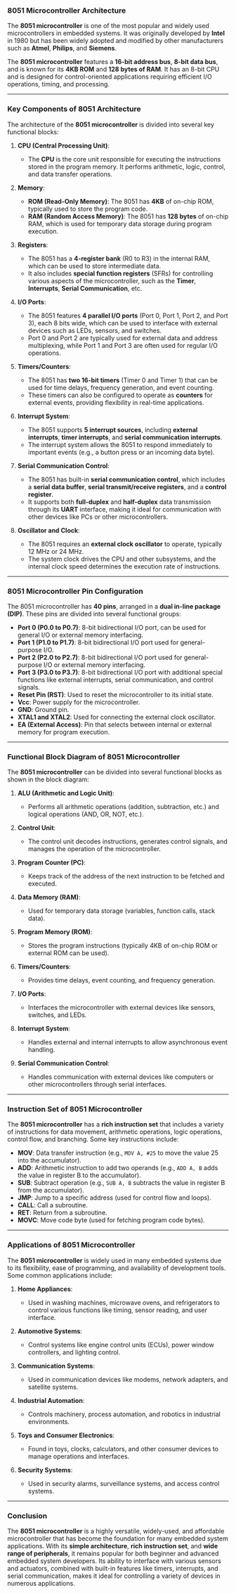 ### **8051 Microcontroller Architecture**

The **8051 microcontroller** is one of the most popular and widely used microcontrollers in embedded systems. It was originally developed by **Intel** in 1980 but has been widely adopted and modified by other manufacturers such as **Atmel**, **Philips**, and **Siemens**.

The **8051 microcontroller** features a **16-bit address bus**, **8-bit data bus**, and is known for its **4KB ROM** and **128 bytes of RAM**. It has an 8-bit CPU and is designed for control-oriented applications requiring efficient I/O operations, timing, and processing.

---

### **Key Components of 8051 Architecture**

The architecture of the **8051 microcontroller** is divided into several key functional blocks:

1. **CPU (Central Processing Unit)**:
   - The **CPU** is the core unit responsible for executing the instructions stored in the program memory. It performs arithmetic, logic, control, and data transfer operations.

2. **Memory**:
   - **ROM (Read-Only Memory)**: The 8051 has **4KB** of on-chip ROM, typically used to store the program code.
   - **RAM (Random Access Memory)**: The 8051 has **128 bytes** of on-chip RAM, which is used for temporary data storage during program execution.

3. **Registers**:
   - The 8051 has a **4-register bank** (R0 to R3) in the internal RAM, which can be used to store intermediate data.
   - It also includes **special function registers** (SFRs) for controlling various aspects of the microcontroller, such as the **Timer**, **Interrupts**, **Serial Communication**, etc.

4. **I/O Ports**:
   - The 8051 features **4 parallel I/O ports** (Port 0, Port 1, Port 2, and Port 3), each 8 bits wide, which can be used to interface with external devices such as LEDs, sensors, and switches.
   - Port 0 and Port 2 are typically used for external data and address multiplexing, while Port 1 and Port 3 are often used for regular I/O operations.

5. **Timers/Counters**:
   - The 8051 has **two 16-bit timers** (Timer 0 and Timer 1) that can be used for time delays, frequency generation, and event counting.
   - These timers can also be configured to operate as **counters** for external events, providing flexibility in real-time applications.

6. **Interrupt System**:
   - The 8051 supports **5 interrupt sources**, including **external interrupts**, **timer interrupts**, and **serial communication interrupts**.
   - The interrupt system allows the 8051 to respond immediately to important events (e.g., a button press or an incoming data byte).

7. **Serial Communication Control**:
   - The 8051 has built-in **serial communication control**, which includes a **serial data buffer**, **serial transmit/receive registers**, and a **control register**.
   - It supports both **full-duplex** and **half-duplex** data transmission through its **UART** interface, making it ideal for communication with other devices like PCs or other microcontrollers.

8. **Oscillator and Clock**:
   - The 8051 requires an **external clock oscillator** to operate, typically 12 MHz or 24 MHz.
   - The system clock drives the CPU and other subsystems, and the internal clock speed determines the execution rate of instructions.

---

### **8051 Microcontroller Pin Configuration**

The 8051 microcontroller has **40 pins**, arranged in a **dual in-line package (DIP)**. These pins are divided into several functional groups:

- **Port 0 (P0.0 to P0.7)**: 8-bit bidirectional I/O port, can be used for general I/O or external memory interfacing.
- **Port 1 (P1.0 to P1.7)**: 8-bit bidirectional I/O port used for general-purpose I/O.
- **Port 2 (P2.0 to P2.7)**: 8-bit bidirectional I/O port used for general-purpose I/O or external memory interfacing.
- **Port 3 (P3.0 to P3.7)**: 8-bit bidirectional I/O port with additional special functions like external interrupts, serial communication, and control signals.
- **Reset Pin (RST)**: Used to reset the microcontroller to its initial state.
- **Vcc**: Power supply for the microcontroller.
- **GND**: Ground pin.
- **XTAL1 and XTAL2**: Used for connecting the external clock oscillator.
- **EA (External Access)**: Pin that selects between internal or external memory for program execution.

---

### **Functional Block Diagram of 8051 Microcontroller**

The **8051 microcontroller** can be divided into several functional blocks as shown in the block diagram:

1. **ALU (Arithmetic and Logic Unit)**:
   - Performs all arithmetic operations (addition, subtraction, etc.) and logical operations (AND, OR, NOT, etc.).
   
2. **Control Unit**:
   - The control unit decodes instructions, generates control signals, and manages the operation of the microcontroller.

3. **Program Counter (PC)**:
   - Keeps track of the address of the next instruction to be fetched and executed.

4. **Data Memory (RAM)**:
   - Used for temporary data storage (variables, function calls, stack data).

5. **Program Memory (ROM)**:
   - Stores the program instructions (typically 4KB of on-chip ROM or external ROM can be used).

6. **Timers/Counters**:
   - Provides time delays, event counting, and frequency generation.

7. **I/O Ports**:
   - Interfaces the microcontroller with external devices like sensors, switches, and LEDs.

8. **Interrupt System**:
   - Handles external and internal interrupts to allow asynchronous event handling.

9. **Serial Communication Control**:
   - Handles communication with external devices like computers or other microcontrollers through serial interfaces.

---

### **Instruction Set of 8051 Microcontroller**

The **8051 microcontroller** has a **rich instruction set** that includes a variety of instructions for data movement, arithmetic operations, logic operations, control flow, and branching. Some key instructions include:

- **MOV**: Data transfer instruction (e.g., `MOV A, #25` to move the value 25 into the accumulator).
- **ADD**: Arithmetic instruction to add two operands (e.g., `ADD A, B` adds the value in register B to the accumulator).
- **SUB**: Subtract operation (e.g., `SUB A, B` subtracts the value in register B from the accumulator).
- **JMP**: Jump to a specific address (used for control flow and loops).
- **CALL**: Call a subroutine.
- **RET**: Return from a subroutine.
- **MOVC**: Move code byte (used for fetching program code bytes).

---

### **Applications of 8051 Microcontroller**

The **8051 microcontroller** is widely used in many embedded systems due to its flexibility, ease of programming, and availability of development tools. Some common applications include:

1. **Home Appliances**:
   - Used in washing machines, microwave ovens, and refrigerators to control various functions like timing, sensor reading, and user interface.

2. **Automotive Systems**:
   - Control systems like engine control units (ECUs), power window controllers, and lighting control.

3. **Communication Systems**:
   - Used in communication devices like modems, network adapters, and satellite systems.

4. **Industrial Automation**:
   - Controls machinery, process automation, and robotics in industrial environments.

5. **Toys and Consumer Electronics**:
   - Found in toys, clocks, calculators, and other consumer devices to manage operations and interfaces.

6. **Security Systems**:
   - Used in security alarms, surveillance systems, and access control systems.

---

### **Conclusion**

The **8051 microcontroller** is a highly versatile, widely-used, and affordable microcontroller that has become the foundation for many embedded system applications. With its **simple architecture**, **rich instruction set**, and **wide range of peripherals**, it remains popular for both beginner and advanced embedded system developers. Its ability to interface with various sensors and actuators, combined with built-in features like timers, interrupts, and serial communication, makes it ideal for controlling a variety of devices in numerous applications.
